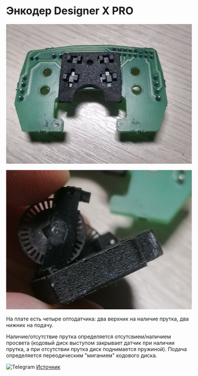 # Энкодер Designer X PRO

![0_XPRO_энкодер](./img/0_XPRO_энкодер.jpg)

![1_XPRO_энкодер](./img/1_XPRO_энкодер.jpg)

На плате есть четыре оптодатчика: два верхник на наличие прутка, два нижних на подачу. 

Наличие/отсутствие прутка определяется отсутсвием/наличием просвета (кодовый диск выступом закрывает датчик при наличии прутка, а при отсутствии прутка диск поднимается пружиной). Подача определяется переодическим "миганием" кодового диска.

<picture><source media="(prefers-color-scheme: dark)" srcset="https://cdn.simpleicons.org/telegram/white"> <source media="(prefers-color-scheme: light)" srcset="https://cdn.simpleicons.org/telegram/black"> <img src="https://cdn.simpleicons.org/telegram/.svg" alt="Telegram" alight=left height="20" width="20"></picture> [Источник](https://t.me/Picaso3dUnofficial/268485)

